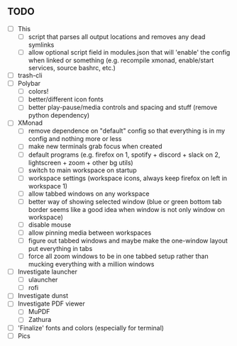 ## TODO

- [ ] This
	- [ ] script that parses all output locations and removes any dead symlinks
	- [ ] allow optional script field in modules.json that will 'enable' the config when linked or something (e.g. recompile xmonad, enable/start services, source bashrc, etc.)
- [ ] trash-cli
- [ ] Polybar
	- [ ] colors!
	- [ ] better/different icon fonts
	- [ ] better play-pause/media controls and spacing and stuff (remove python dependency)
- [ ] XMonad
	- [ ] remove dependence on "default" config so that everything is in my config and nothing more or less
	- [ ] make new terminals grab focus when created
	- [ ] default programs (e.g. firefox on 1, spotify + discord + slack on 2, lightscreen + zoom + other bg utils)
	- [ ] switch to main workspace on startup
	- [ ] workspace settings (workspace icons, always keep firefox on left in workspace 1)
	- [ ] allow tabbed windows on any workspace
	- [ ] better way of showing selected window (blue or green bottom tab border seems like a good idea when window is not only window on workspace)
	- [ ] disable mouse
	- [ ] allow pinning media between workspaces
	- [ ] figure out tabbed windows and maybe make the one-window layout put everything in tabs
	- [ ] force all zoom windows to be in one tabbed setup rather than mucking everything with a million windows
- [ ] Investigate launcher
	- [ ] ulauncher
	- [ ] rofi
- [ ] Investigate dunst
- [ ] Investigate PDF viewer
	- [ ] MuPDF
	- [ ] Zathura
- [ ] 'Finalize' fonts and colors (especially for terminal)
- [ ] Pics
